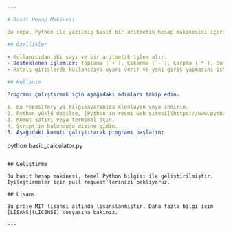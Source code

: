```yaml
---

# Basit Hesap Makinesi

Bu repo, Python ile yazılmış basit bir aritmetik hesap makinesini içerir. Kullanıcıdan bir sayı ve bir aritmetik işlem alır (toplama, çıkarma, çarpma, bölme) ve işlemin sonucunu döndürür.

## Özellikler

- Kullanıcıdan iki sayı ve bir aritmetik işlem alır.
- Desteklenen işlemler: Toplama (`+`), Çıkarma (`-`), Çarpma (`*`), Bölme (`/`).
- Hatalı girişlerde kullanıcıya uyarı verir ve yeni giriş yapmasını ister.

## Kullanım

Programı çalıştırmak için aşağıdaki adımları takip edin:

1. Bu repository'yi bilgisayarınıza klonlayın veya indirin.
2. Python yüklü değilse, [Python'ın resmi web sitesi](https://www.python.org) üzerinden yükleyin.
3. Komut satırı veya terminal açın.
4. Script'in bulunduğu dizine gidin.
5. Aşağıdaki komutu çalıştırarak programı başlatın:
   ```
   python basic_calculator.py
   ```

## Geliştirme

Bu basit hesap makinesi, temel Python bilgisi ile geliştirilmiştir. İyileştirmeler için pull request'lerinizi bekliyoruz.

## Lisans

Bu proje MIT lisansı altında lisanslanmıştır. Daha fazla bilgi için [LİSANS](LICENSE) dosyasına bakınız.

---
```

